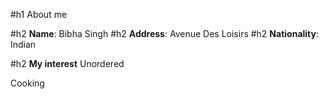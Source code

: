 #h1 About me

#h2 **Name**: Bibha Singh
#h2 **Address**: Avenue Des Loisirs
#h2 **Nationality**: Indian

#h2 **My interest**
Unordered

Cooking
